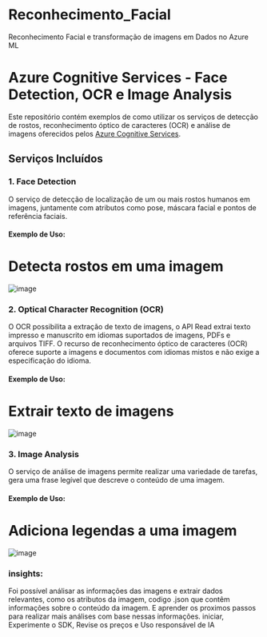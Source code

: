 # Reconhecimento_Facial

Reconhecimento Facial e transformação de imagens em Dados no Azure ML

# Azure Cognitive Services - Face Detection, OCR e Image Analysis

Este repositório contém exemplos de como utilizar os serviços de detecção de rostos, reconhecimento óptico de caracteres (OCR)
e análise de imagens oferecidos pelos [Azure Cognitive Services](https://azure.microsoft.com/en-us/services/cognitive-services/).

## Serviços Incluídos

### 1. Face Detection

O serviço de detecção de localização de um ou mais rostos humanos em imagens, juntamente com atributos como pose,
máscara facial e pontos de referência faciais.

#### Exemplo de Uso:

# Detecta rostos em uma imagem
![image](https://github.com/regi1297/Reconhecimento_Facial/assets/104945923/872106fd-777c-4b06-9191-6b23d1d156af)

### 2. Optical Character Recognition (OCR)

O OCR possibilita a extração de texto de imagens, o API Read extrai texto impresso e manuscrito em idiomas suportados de imagens, PDFs e arquivos TIFF.
O recurso de reconhecimento óptico de caracteres (OCR) oferece suporte a imagens e documentos com idiomas mistos e não exige a especificação do idioma.

#### Exemplo de Uso:

# Extrair texto de imagens
![image](https://github.com/regi1297/Reconhecimento_Facial/assets/104945923/cb4d3e17-e073-4566-8eb6-5187f71a4aac)

### 3. Image Analysis

O serviço de análise de imagens permite realizar uma variedade de tarefas, gera uma frase legível que descreve o conteúdo de uma imagem.

#### Exemplo de Uso:

# Adiciona legendas a uma imagem

![image](https://github.com/regi1297/Reconhecimento_Facial/assets/104945923/7948745b-13da-439d-800a-1e0483a2c963)

### insights:

Foi possível análisar as informações das imagens e extrair dados relevantes, como os atributos da imagem,
codigo .json que contêm informações sobre o conteúdo da imagem. E aprender os proximos passos
para realizar mais análises com base nessas informações.
iniciar, Experimente o SDK, Revise os preços e Uso responsável de IA
